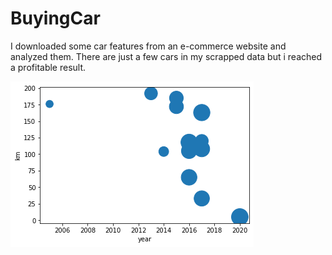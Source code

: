 # BuyingCar

I downloaded some car features from an e-commerce website and analyzed them. There are just a few cars in my scrapped data but i reached a profitable result.


![cheapest passat](https://github.com/ksknysn/BuyingCar/blob/main/passatGraph.png)
